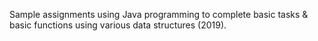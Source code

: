 Sample assignments using Java programming to complete basic tasks & basic functions using various data structures (2019).


